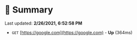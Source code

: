 # 📖 Summary
Last updated: **2/26/2021, 6:52:58 PM**

- `GET` [https://google.com](https://google.com) - **Up** (364ms)
